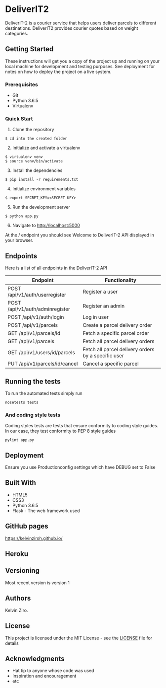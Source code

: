 # DeliverIT2
DeliverIT-2 is a courier service that helps users deliver parcels to different destinations. DeliverIT2 provides courier quotes based on weight categories.

## Getting Started

These instructions will get you a copy of the project up and running on your local machine for development and testing purposes. See deployment for notes on how to deploy the project on a live system.

### Prerequisites

* Git
* Python 3.6.5
* Virtualenv

### Quick Start

1. Clone the repository

```
$ cd into the created folder
```

2. Initialize and activate a virtualenv

```
$ virtualenv venv
$ source venv/bin/activate
```

3. Install the dependencies

```
$ pip install -r requirements.txt
```

4. Initialize environment variables

```
$ export SECRET_KEY=<SECRET KEY>
```

5. Run the development server

```
$ python app.py
```

6. Navigate to [http://localhost:5000](http://localhost:5000)

At the / endpoint you should see Welcome to DeliverIT-2 API displayed in your browser.

## Endpoints

Here is a list of all endpoints in the DeliverIT-2 API

Endpoint | Functionality
------------ | -------------
POST   /api/v1/auth/userregister | Register a user
POST   /api/v1/auth/adminregister | Register an admin
POST   /api/v1/auth/login | Log in user
POST   /api/v1/parcels | Create a parcel delivery order
GET   /api/v1/parcels/id | Fetch a specific parcel order
GET   /api/v1/parcels | Fetch all parcel delivery orders
GET   /api/v1/users/id/parcels | Fetch all parcel delivery orders by a specific user
PUT   /api/v1/parcels/id/cancel | Cancel a specific parcel

## Running the tests

To run the automated tests simply run

```
nosetests tests
```

### And coding style tests

Coding styles tests are tests that ensure conformity to coding style guides. In our case, they test conformity to
PEP 8 style guides

```
pylint app.py
```

## Deployment


Ensure you use Productionconfig settings which have DEBUG set to False

## Built With

* HTML5
* CSS3
* Python 3.6.5
* Flask - The web framework used

## GitHub pages

https://kelvinziroh.github.io/

## Heroku


## Versioning

Most recent version is version 1

## Authors

Kelvin Ziro.

## License

This project is licensed under the MIT License - see the [LICENSE](LICENSE) file for details

## Acknowledgments

* Hat tip to anyone whose code was used
* Inspiration and encouragement
* etc
